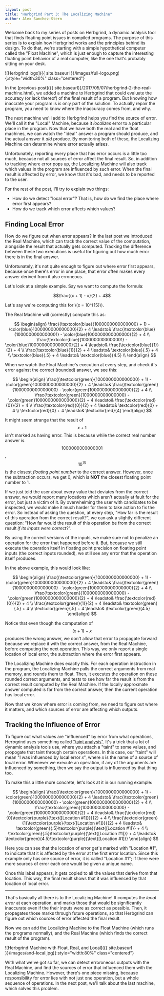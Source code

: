 ```yaml
---
layout: post
title: "Herbgrind Part 3: The Localizing Machine"
author: Alex Sanchez-Stern
---
```


Welcome back to my series of posts on Herbgrind, a dynamic analysis
tool that finds floating point issues in compiled programs. The
purpose of this series is to explain how Herbgrind works and the
principles behind its design. To do that, we're starting with a
simple hypothetical computer called the "Float Machine", which is just
enough to capture the interesting floating point behavior of a real
computer, like the one that's probably sitting on your desk.

![Herbgrind logo]({{ site.baseurl }}/images/full-logo.png){:style="width:30%" class="centered"}

In
the
[previous post]({{ site.baseurl}}/2017/05/07/herbgrind-2-the-real-machine.html),
we added a machine to Herbgrind that could evaluate the accuracy (or
lack thereof) of the final result of a program. But knowing how
inaccrate your program is is only part of the solution. To actually
repair the program, you need to know where the inaccuracy comes from,
and why.

The next machine we'll add to Herbgrind helps you find the source of
error. We'll call it the "Local" Machine, because it *localizes* error
to a particular place in the program. Now that we have both the real
and the float machines, we can watch the "ideal" answer a program
should produce, and the actual answer it _did_ produce. By monitoring
both of these, the Localizing Machine can determine where error actually
arises.

Unfortunately, reporting every place that has error occurs is a little
too much, because not all sources of error affect the final
result. So, in addition to tracking where error pops up, the Localizing
Machine will also track which values in the program are influenced by
such error. When the final result is affected by error, we know that
it's bad, and needs to be reported to the user.

For the rest of the post, I'll try to explain two things:

* How do we detect "local error"? That is, how do we find the place where error first appears?
* How do we track which error affects which values?

Finding Local Error
-------------------

How do we figure out when error appears? In the last post we
introduced the Real Machine, which can track the correct value of the
computation, alongside the result that actually gets
computed. Tracking the difference between these two executions is
useful for figuring out how much error there is in the final
answer.

Unfortunately, it's not quite enough to figure out where error first
appears, because once there's error in one place, that error often
makes every answer derived from it also erroneous. 

Let's look at a simple example. Say we want to compute the formula:

$$\frac{(x + 1) - x}{2} + 4$$

Let's say we're computing this for \\(x = 10^{15}\\).

The Real Machine will (correctly) compute this as:

$$
\begin{align}
\frac{(\textcolor{blue}{1000000000000000} + 1) - \color{blue}1000000000000000}{2} + 4 \leadsto& \frac{\textcolor{blue}{1000000000000001} - \color{blue}1000000000000000}{2} + 4 \\
\frac{\textcolor{blue}{1000000000000001} - \color{blue}1000000000000000}{2} + 4 \leadsto& \frac{\textcolor{blue}{1}}{2} + 4 \\
\frac{\textcolor{blue}{1}}{2} + 4 \leadsto& \textcolor{blue}{.5} + 4 \\
\textcolor{blue}{.5} + 4 \leadsto& \textcolor{blue}{4.5} \\
\end{align}
$$

When we watch the Float Machine's execution at every step, and check
it's error against the correct (rounded) answer, we see this:

$$
\begin{align}
\frac{(\textcolor{green}{1000000000000000} + 1) - \color{green}1000000000000000}{2} + 4 \leadsto& \frac{\textcolor{green}{1000000000000000} - \color{green}1000000000000000}{2} + 4 \\
\frac{\textcolor{green}{1000000000000000} - \color{green}1000000000000000}{2} + 4 \leadsto& \frac{\textcolor{red}{0}}{2} + 4 \\
\frac{\textcolor{red}{0}}{2} + 4 \leadsto& \textcolor{red}{0} + 4 \\
\textcolor{red}{0} + 4 \leadsto& \textcolor{red}{4}
\end{align}
$$

It might seem strange that the result of $$x + 1$$ isn't marked as
having error. This is because while the correct real number answer is
$$1000000000000001$$, $$10^{15}$$ is the closest *floating point
number* to the correct answer. However, once the subtraction occurs,
we get 0, which is **NOT** the closest floating point number
to 1.

If we just told the user about every value that deviates from the
correct answer, we would report many locations which aren't actually
at fault for the error, but just a victim of it. By overwhelming the
user with candidates to be inspected, we would make it much harder for
them to take action to fix the error. So instead of asking the
question, at every step, "How far is the result of this operation from
the correct result?", we can ask a slightly different question: "How
far would the result of this operation be from the correct result *if
its inputs were correct*?".

By using the correct versions of the inputs, we make sure not to
penalize an operation for the error that happened before it. But,
because we still execute the operation itself in floating point
precision on floating point inputs (the correct inputs rounded), we
still see any error that the operation itself produces.

In the above example, this would look like:

$$
\begin{align}
\frac{(\textcolor{green}{1000000000000000} + 1) - \color{green}1000000000000000}{2} + 4 \leadsto& \frac{\textcolor{green}{1000000000000000} - \color{green}1000000000000000}{2} + 4 \\
\frac{\textcolor{green}{1000000000000000} - \color{green}1000000000000000}{2} + 4 \leadsto& \frac{\textcolor{red}{0}}{2} + 4 \\
\frac{\textcolor{green}{1}}{2} + 4 \leadsto& \textcolor{green}{.5} + 4 \\
\textcolor{green}{.5} + 4 \leadsto& \textcolor{green}{4.5}
\end{align}
$$

Notice that even though the computation of $$(x + 1) - x$$ produces
the wrong answer, we don't allow that error to propagate forward
because we replace it with the correct answer, from the Real Machine,
before computing the next operation. This way, we only report a single
location of local error, the subtraction where the error first
appears.

The Localizing Machine does exactly this. For each operation
instruction in the program, the Localizing Machine pulls the correct
arguments from real memory, and rounds them to float. Then, it
executes the operation on these rounded correct arguments, and tests
to see how far the result is from the correct result computed by the
Real Machine. If the locally approxmate answer computed is far from
the correct answer, then the current operation has local error.

Now that we know where error is coming from, we need to figure out
where it matters, and which sources of error are affecting which
outputs.

Tracking the Influence of Error
-------------------------------

To figure out what values are "influenced" by error from what
operations, Herbgrind uses something
called
["taint analysis"](https://users.ece.cmu.edu/~aavgerin/papers/Oakland10.pdf). It's
a trick that a lot of dynamic analysis tools use, where you attach a
"taint" to some values, and propogate that taint through certain
operations. In this case, our "taint" will mean "I was influenced by
local error *x*", where *x* is the name of a source of local
error. Whenever we execute an operation, if any of the arguments are
influenced by something, then we say the output is influenced by that
thing too.

To make this a little more concrete, let's look at it in our running
example:

$$
\begin{align}
\frac{(\textcolor{green}{1000000000000000} + 1) - \color{green}1000000000000000}{2} + 4 \leadsto& \frac{\textcolor{green}{1000000000000000} - \color{green}1000000000000000}{2} + 4 \\
\frac{\textcolor{green}{1000000000000000} - \color{green}1000000000000000}{2} + 4 \leadsto& \frac{\textcolor{red}{0}\textcolor{purple}{\text{[Location #1]}}}{2} + 4 \\
\frac{\textcolor{green}{1}\textcolor{purple}{\text{[Location #1]}}}{2} + 4 \leadsto& \textcolor{green}{.5}\textcolor{purple}{\text{[Location #1]}} + 4 \\
\textcolor{green}{.5}\textcolor{purple}{\text{[Location #1]}} + 4 \leadsto& \textcolor{green}{4.5}\textcolor{purple}{\text{[Location #1]}}
\end{align}
$$

Here you can see that the location of error get's marked with
"Location #1", to indicate that it is affected by the error at the
first error location. Since this example only has one source of error,
it is called "Location #1"; if there were more sources of error each
one would be given a unique name.

Once this label appears, it gets copied to all the values that derive
from that location. This way, the final result shows that it was
influenced by that location of local error.


-----------------------------------------------

That's basically all there is to the Localizing Machine! It computes the
*local error* at each operation, and marks those that would be
significantly inaccurate even if the their inputs were as correct as
possible. Then, it propagates those marks through future operations,
so that Herbgrind can figure out which sources of error affected the
final result.

Now we can add the Localizing Machine to the Float Machine (which runs
the programs normally), and the Real Machine (which finds the correct
result of the program).

![Herbgrind Machine with Float, Real, and Local]({{ site.baseurl }}/images/and-local.jpg){:style="width:80%" class="centered"}

With what we've got so far, we can detect erroroneous outputs with the
Real Machine, and find the sources of error that influenced them with
the Localizing Machine. However, there's one piece missing, because
responsibility for error lies with not just one operation, but a whole
sequence of operations. In the next post, we'll talk about the last
machine, which solves this problem.
